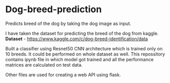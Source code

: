 # Dog-breed-prediction
Predicts breed of the dog by taking the dog image as input.

I have taken the dataset for predicting the breed of the dog from kaggle.
**Dataset** - https://www.kaggle.com/c/dog-breed-identification/data

Built a classifier using Resnet50 CNN architecture which is trained only on 10 breeds. It could be performed on whole dataset as well.
This repossitory contains ipynb file in which model got trained and all the performance matrices are calculated on test data.

Other files are used for creating a web API using flask.
